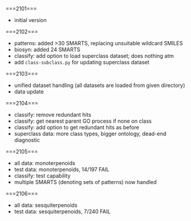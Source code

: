 ===2101===
* initial version

===2102===
* patterns: added >30 SMARTS, replacing unsuitable wildcard SMILES
* biosyn: added 24 SMARTS
* classify: add option to load superclass dataset; does nothing atm
* add `class-subclass.py` for updating superclass dataset

===2103===
* unified dataset handling (all datasets are loaded from given directory)
* data update

===2104===
* classify: remove redundant hits
* classify: get nearest parent GO process if none on class
* classify: add option to get redundant hits as before
* superclass data: more class types, bigger ontology, dead-end diagnostic

===2105===
* all data: monoterpenoids
* test data: monoterpenoids, 14/197 FAIL
* classify: test capability
* multiple SMARTS (denoting sets of patterns) now handled

===2106===
* all data: sesquiterpenoids
* test data: sesquiterpenoids, 7/240 FAIL


